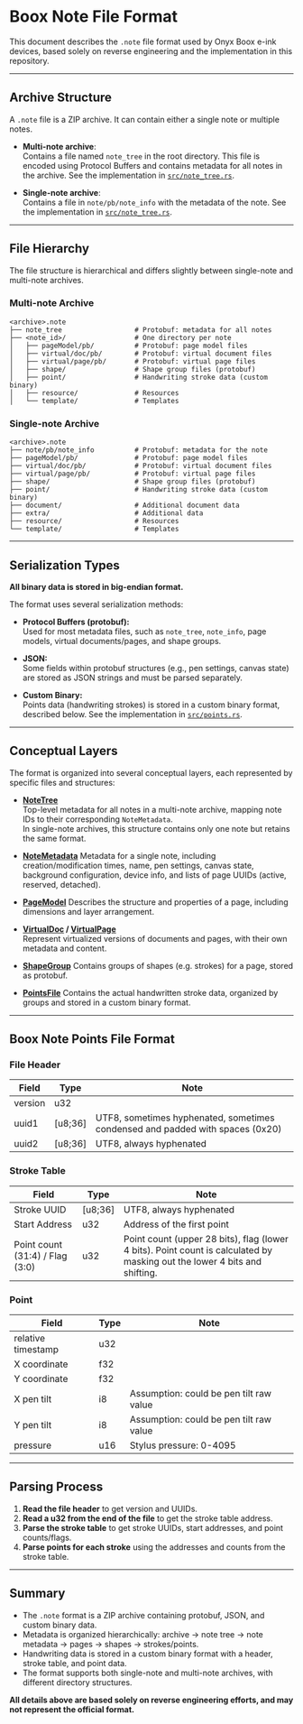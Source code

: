 # Boox Note File Format

This document describes the `.note` file format used by Onyx Boox e-ink devices, based solely on reverse engineering and the implementation in this repository.

---

## Archive Structure

A `.note` file is a ZIP archive. It can contain either a single note or multiple notes.

- **Multi-note archive**:  
  Contains a file named `note_tree` in the root directory. This file is encoded using Protocol Buffers and contains metadata for all notes in the archive. See the implementation in [`src/note_tree.rs`](../src/note_tree.rs).

- **Single-note archive**:  
  Contains a file in `note/pb/note_info` with the metadata of the note. See the implementation in [`src/note_tree.rs`](../src/note_tree.rs).

---

## File Hierarchy

The file structure is hierarchical and differs slightly between single-note and multi-note archives.

### Multi-note Archive

```
<archive>.note
├── note_tree                  # Protobuf: metadata for all notes
├── <note_id>/                 # One directory per note
│   ├── pageModel/pb/          # Protobuf: page model files
│   ├── virtual/doc/pb/        # Protobuf: virtual document files
│   ├── virtual/page/pb/       # Protobuf: virtual page files
│   ├── shape/                 # Shape group files (protobuf)
│   ├── point/                 # Handwriting stroke data (custom binary)
│   ├── resource/              # Resources
│   └── template/              # Templates
```

### Single-note Archive

```
<archive>.note
├── note/pb/note_info          # Protobuf: metadata for the note
├── pageModel/pb/              # Protobuf: page model files
├── virtual/doc/pb/            # Protobuf: virtual document files
├── virtual/page/pb/           # Protobuf: virtual page files
├── shape/                     # Shape group files (protobuf)
├── point/                     # Handwriting stroke data (custom binary)
├── document/                  # Additional document data
├── extra/                     # Additional data
├── resource/                  # Resources
└── template/                  # Templates
```

---

## Serialization Types

**All binary data is stored in big-endian format.**

The format uses several serialization methods:

- **Protocol Buffers (protobuf):**  
  Used for most metadata files, such as `note_tree`, `note_info`, page models, virtual documents/pages, and shape groups.

- **JSON:**  
  Some fields within protobuf structures (e.g., pen settings, canvas state) are stored as JSON strings and must be parsed separately.

- **Custom Binary:**  
  Points data (handwriting strokes) is stored in a custom binary format, described below. See the implementation in [`src/points.rs`](../src/points.rs).

---

## Conceptual Layers

The format is organized into several conceptual layers, each represented by specific files and structures:

- [**NoteTree**](../src/note_tree.rs)  
  Top-level metadata for all notes in a multi-note archive, mapping note IDs to their corresponding `NoteMetadata`.  
  In single-note archives, this structure contains only one note but retains the same format.

- [**NoteMetadata**](../src/note_tree.rs)
  Metadata for a single note, including creation/modification times, name, pen settings, canvas state, background configuration, device info, and lists of page UUIDs (active, reserved, detached).

- [**PageModel**](../src/page_model.rs)
  Describes the structure and properties of a page, including dimensions and layer arrangement.

- **[VirtualDoc](../src/virtual_doc.rs) / [VirtualPage](../src/virtual_page.rs)**  
  Represent virtualized versions of documents and pages, with their own metadata and content.

- [**ShapeGroup**](../src/shape.rs)
  Contains groups of shapes (e.g. strokes) for a page, stored as protobuf.

- [**PointsFile**](../src/points.rs)
  Contains the actual handwritten stroke data, organized by groups and stored in a custom binary format.

---

## Boox Note Points File Format

### File Header

| Field   | Type    | Note                                                                          |
| ------- | ------- | ----------------------------------------------------------------------------- |
| version | u32     |                                                                               |
| uuid1   | [u8;36] | UTF8, sometimes hyphenated, sometimes condensed and padded with spaces (0x20) |
| uuid2   | [u8;36] | UTF8, always hyphenated                                                       |

### Stroke Table

| Field                           | Type    | Note                                                                                                                      |
| ------------------------------- | ------- | ------------------------------------------------------------------------------------------------------------------------- |
| Stroke UUID                     | [u8;36] | UTF8, always hyphenated                                                                                                   |
| Start Address                   | u32     | Address of the first point                                                                                                |
| Point count (31:4) / Flag (3:0) | u32     | Point count (upper 28 bits), flag (lower 4 bits). Point count is calculated by masking out the lower 4 bits and shifting. |

### Point

| Field              | Type | Note                                    |
| ------------------ | ---- | --------------------------------------- |
| relative timestamp | u32  |                                         |
| X coordinate       | f32  |                                         |
| Y coordinate       | f32  |                                         |
| X pen tilt         | i8   | Assumption: could be pen tilt raw value |
| Y pen tilt         | i8   | Assumption: could be pen tilt raw value |
| pressure           | u16  | Stylus pressure: 0-4095                 |

---

## Parsing Process

1. **Read the file header** to get version and UUIDs.
2. **Read a u32 from the end of the file** to get the stroke table address.
3. **Parse the stroke table** to get stroke UUIDs, start addresses, and point counts/flags.
4. **Parse points for each stroke** using the addresses and counts from the stroke table.

---

## Summary

- The `.note` format is a ZIP archive containing protobuf, JSON, and custom binary data.
- Metadata is organized hierarchically: archive → note tree → note metadata → pages → shapes → strokes/points.
- Handwriting data is stored in a custom binary format with a header, stroke table, and point data.
- The format supports both single-note and multi-note archives, with different directory structures.

**All details above are based solely on reverse engineering efforts, and may not represent the official format.**
